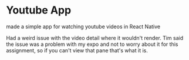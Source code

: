 # Youtube App

made a simple app for watching youtube videos in React Native

Had a weird issue with the video detail where it wouldn't render. Tim said the issue was a problem with my expo and not to worry about it for this assignment, so if you can't view that pane that's what it is. 